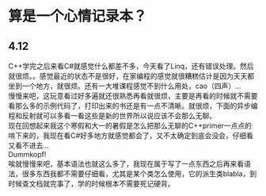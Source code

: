 # 算是一个心情记录本？
## 4.12
C++学完之后来看C#就感觉什么都差不多，今天看了Linq，还有错误处理。然后就很烦。。感觉最近的状态不是很好，在家编程的感觉就很糟糕估计是因为天天都坐到一个地方，就很烦。还有一大堆课程感觉不到什么用处，cao（四声）...  
慢慢来吧，这玩意看过好多遍就还很熟悉再看就很烦，主要是再看的时候就不需要看那么多的示例代码了，打印出来的书还是有一点不清晰。就很烦，下面的异步编程和反射就可以多看一看这些是新的世界所以说应该不会那么无聊。  
现在回想起来我这个寒假和大一的暑假是怎么把那么无聊的C++primer一点点的啃下来的，我现在看C#好多地方就感觉都会了，又不太确定到底会没会，仔细看又看不进去...  
Dummkopf!  
唉就慢慢来吧，基本语法也就这么多了，我现在属于写了一点东西之后再来看语法，很多东西我都不需要仔细看，尤其是某个类怎么使用，它的派生类blabla，到时候查文档就完事了，学的时候根本不需要死记硬背。